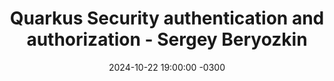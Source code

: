 ---
title: "Quarkus Security authentication and authorization - Sergey Beryozkin"
layout: event
youtubeLive: https://www.youtube.com/watch?v=7NNFkVKSaCk
date: 2024-10-22 19:00:00 -0300
description: | 
 In this session, Sergey will introduce you to Quarkus Security Architecture and explain how its authentication and authorization layers work, how they can be customized and how the security identity can be augmented. We will look at how JSON Web Tokens (JWT) are structured and can be easily generated in Quarkus. We will proceed by looking in detail at OpenId Connect support in Quarkus and run several demos which show Keycloak Dev service support,  how to work with Auth0 in devmode, and how to support more than one OAuth2 social provider authentication. 
speakers: [sergey]
draft: false
---